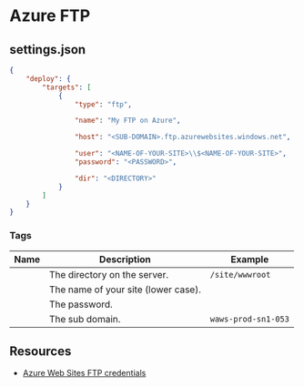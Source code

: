 # Azure FTP

## settings.json

```json
{
    "deploy": {
        "targets": [
            {
                "type": "ftp",

                "name": "My FTP on Azure",

                "host": "<SUB-DOMAIN>.ftp.azurewebsites.windows.net",

                "user": "<NAME-OF-YOUR-SITE>\\$<NAME-OF-YOUR-SITE>",
                "password": "<PASSWORD>",

                "dir": "<DIRECTORY>"
            }
        ]
    }
}
```

### Tags

| Name | Description | Example |
| ---- | ---- | ---- |
| <DIRECTORY> | The directory on the server. | `/site/wwwroot`  |
| <NAME-OF-YOUR-SITE> | The name of your site (lower case).  |  |
| <PASSWORD> | The password. |  |
| <SUB-DOMAIN> | The sub domain. | `waws-prod-sn1-053` |

## Resources

* [Azure Web Sites FTP credentials](https://weblogs.asp.net/bleroy/azure-web-sites-ftp-credentials)
